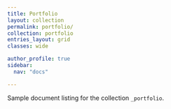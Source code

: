 ```yaml
---
title: Portfolio
layout: collection
permalink: portfolio/
collection: portfolio
entries_layout: grid
classes: wide

author_profile: true
sidebar:
  nav: "docs"

---
```


Sample document listing for the collection `_portfolio`.
